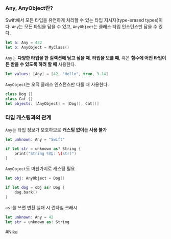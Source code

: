 ### Any, AnyObject란?
Swift에서 모든 타입을 유연하게 처리할 수 있는 타입 지시자(type-erased types)이다. `Any`는 모든 타입을 담을 수 있고, `AnyObject`는 클래스 타입 인스턴스만 담을 수 있다. 

```swift
let a: Any = 432
let b: AnyObject = MyClass()
```

`Any`는 **다양한 타입을 한 컬렉션에 담고 싶을 때**, **타입을 모를 때**, 혹은 **함수에 어떤 타입이든 받을 수 있도록 하려 할 때** 사용한다.
```swift
let values: [Any] = [42, "Hello", true, 3.14]
```

`AnyObject`는 오직 클래스 인스턴스만 다룰 때 사용한다.
```swift
class Dog {}
class Cat {}
let objects: [AnyObject] = [Dog(), Cat()]
```

### 타입 캐스팅과의 관계
`Any`는 타입 정보가 모호하므로 **캐스팅 없이는 사용 불가**
```swift
let unknown: Any = "Swift"

if let str = unknown as? String {
    print("String 타입: \(str)")
}
```

`AnyObject`도 마찬가지로 캐스팅 필요
```swift
let obj: AnyObject = Dog()

if let dog = obj as? Dog {
    dog.bark()
}
```

`as!`를 쓰면 변환 실패 시 런타임 크래시
```swift
let unknown: Any = 42
let str = unknown as! String
```


#Nika